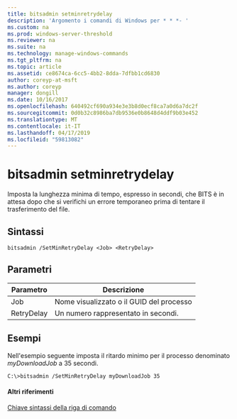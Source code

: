 ```yaml
---
title: bitsadmin setminretrydelay
description: 'Argomento i comandi di Windows per * * *- '
ms.custom: na
ms.prod: windows-server-threshold
ms.reviewer: na
ms.suite: na
ms.technology: manage-windows-commands
ms.tgt_pltfrm: na
ms.topic: article
ms.assetid: ce8674ca-6cc5-4bb2-8dda-7dfbb1cd6830
author: coreyp-at-msft
ms.author: coreyp
manager: dongill
ms.date: 10/16/2017
ms.openlocfilehash: 640492cf690a934e3e3b8d0ecf8ca7a0d6a7dc2f
ms.sourcegitcommit: 0d0b32c8986ba7db9536e0b8648d4ddf9b03e452
ms.translationtype: MT
ms.contentlocale: it-IT
ms.lasthandoff: 04/17/2019
ms.locfileid: "59813082"
---
```

# <a name="bitsadmin-setminretrydelay"></a>bitsadmin setminretrydelay

Imposta la lunghezza minima di tempo, espresso in secondi, che BITS è in attesa dopo che si verifichi un errore temporaneo prima di tentare il trasferimento del file.

## <a name="syntax"></a>Sintassi

```
bitsadmin /SetMinRetryDelay <Job> <RetryDelay>
```

## <a name="parameters"></a>Parametri

|Parametro|Descrizione|
|---------|-----------|
|Job|Nome visualizzato o il GUID del processo|
|RetryDelay|Un numero rappresentato in secondi.|

## <a name="BKMK_examples"></a>Esempi

Nell'esempio seguente imposta il ritardo minimo per il processo denominato *myDownloadJob* a 35 secondi.
```
C:\>bitsadmin /SetMinRetryDelay myDownloadJob 35
```

#### <a name="additional-references"></a>Altri riferimenti

[Chiave sintassi della riga di comando](command-line-syntax-key.md)